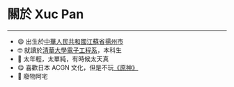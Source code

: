 # 關於 Xuc Pan

---

- 😄 出生於[中華人民共和國](https://www.gov.cn/)[江蘇省](http://www.jiangsu.gov.cn/)[揚州市](http://www.yangzhou.gov.cn/)
- 🤓 就讀於[清華大學](https://www.tsinghua.edu.cn/)[電子工程系](https://www.ee.tsinghua.edu.cn/)，本科生
- 🤪 太年輕，太單純，有時候太天真
- 😋 喜歡日本 ACGN 文化，但是不玩[《原神》](https://genshin.hoyoverse.com/)
- 🥵 廢物阿宅
